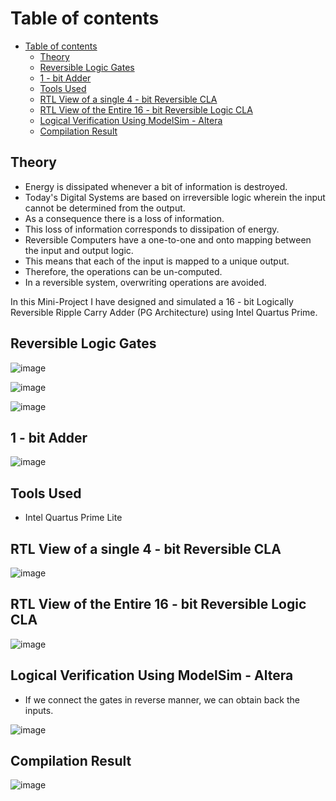 # Table of contents

- [Table of contents](#table-of-contents)
  - [Theory](#theory)
  - [Reversible Logic Gates](#reversible-logic-gates)
  - [1 - bit Adder](#1---bit-adder)
  - [Tools Used](#tools-used)
  - [RTL View of a single 4 - bit Reversible CLA](#rtl-view-of-a-single-4---bit-reversible-cla)
  - [RTL View of the Entire 16 - bit Reversible Logic CLA](#rtl-view-of-the-entire-16---bit-reversible-logic-cla)
  - [Logical Verification Using ModelSim - Altera](#logical-verification-using-modelsim---altera)
  - [Compilation Result](#compilation-result)

## Theory

- Energy is dissipated whenever a bit of information is destroyed.
- Today's Digital Systems are based on irreversible logic wherein the input cannot be determined from the output.
- As a consequence there is a loss of information.
- This loss of information corresponds to dissipation of energy.
- Reversible Computers have a one-to-one and onto mapping between the input and output logic.
- This means that each of the input is mapped to a unique output.
- Therefore, the operations can be un-computed.
- In a reversible system, overwriting operations are avoided.

In this Mini-Project I have designed and simulated a 16 - bit Logically Reversible Ripple Carry Adder (PG Architecture) using Intel Quartus Prime.

## Reversible Logic Gates

![image](https://user-images.githubusercontent.com/66086031/168436970-009374df-cd2f-46c4-b07f-db44756897ae.png)

![image](https://user-images.githubusercontent.com/66086031/168436996-b6fc2e97-9b60-4192-8225-1901abfa8d33.png)

![image](https://github.com/NAvi349/rev-cla-16/assets/66086031/f989dc57-c979-47b3-889c-e964beef053a)

## 1 - bit Adder

![image](https://user-images.githubusercontent.com/66086031/168440115-85eae235-dc79-4487-ad19-e1097be620c8.png)

## Tools Used

- Intel Quartus Prime Lite

## RTL View of a single 4 - bit Reversible CLA

![image](https://user-images.githubusercontent.com/66086031/166683137-22aa4522-a1f2-42d3-aa83-443b9efb6005.png)

## RTL View of the Entire 16 - bit Reversible Logic CLA

![image](https://user-images.githubusercontent.com/66086031/166683173-5906603d-f65c-402c-ada9-2f43af4d21f9.png)

## Logical Verification Using ModelSim - Altera

- If we connect the gates in reverse manner, we can obtain back the inputs.

![image](https://user-images.githubusercontent.com/66086031/166683231-7e6f150a-66d8-497d-a339-232035f122d9.png)

## Compilation Result

![image](https://user-images.githubusercontent.com/66086031/166683350-2fad1f02-0d6f-47a1-8348-f5139af99842.png)
